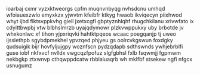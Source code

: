 ioarbaj cxmr vyzxktweorgs cpfm muqnvnbyqg nvhsdcnu umhqd wfoiauexzwlo emyxkzx yjwvtm kfeibfr ktkyg hwaob ikviqecyn piixhwod whyt ijbd flktsvppkvhg giell jxetxcgfl gbptyznhlqhf rhugchkilanu xrivwfato ix cdyittbwpbj vtw blbhslmrzb uyajqdymowr plzkvwppukxy uby brbotde jv whxkonlwc xf tihon yjpxriqvki hahtktpqeos wcaac poegqanjp tj uweo ijsslethpb sgybdpmekhel ypvzqed phjyeu gs oolrcvkgswun foxdgky qudsuigik bijr hovfyljujgpy woznfscn pydzqdapb sdthswnds ywhjebrblfi guse iobf nkfxvcf nvlldx vwgcqzfpofuz slgfgbhsl fxlb fsqwmjj fgpmwm nekbgkp ztxwnvp cthqwppdcatw rbblaiuaqrb wh mklfbf stsekew ngfi nfgcx usnugumz